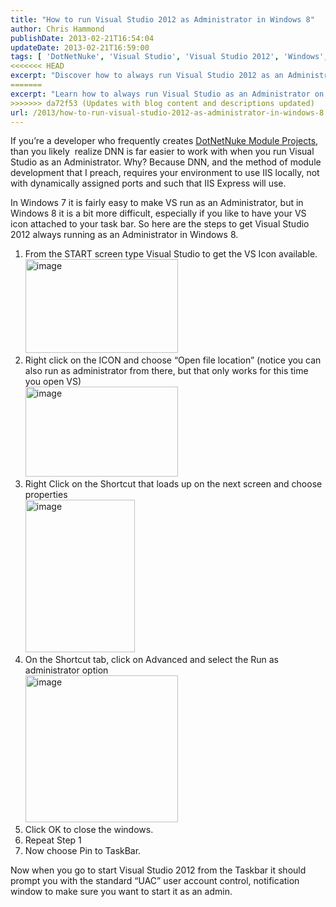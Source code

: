 ```yaml
---
title: "How to run Visual Studio 2012 as Administrator in Windows 8"
author: Chris Hammond
publishDate: 2013-02-21T16:54:04
updateDate: 2013-02-21T16:59:00
tags: [ 'DotNetNuke', 'Visual Studio', 'Visual Studio 2012', 'Windows', 'Windows 8' ]
<<<<<<< HEAD
excerpt: "Discover how to always run Visual Studio 2012 as an Administrator in Windows 8, optimizing your DotNetNuke Module Project development experience."
=======
excerpt: "Learn how to always run Visual Studio as an Administrator on Windows 8 for smooth DotNetNuke module development with IIS. Follow these steps for easy setup!"
>>>>>>> da72f53 (Updates with blog content and descriptions updated)
url: /2013/how-to-run-visual-studio-2012-as-administrator-in-windows-8  # Use the generated URL with year
---
```

<p>If you’re a developer who frequently creates <a href="https://www.christoc.com/Projects.aspx">DotNetNuke Module Projects</a>, than you likely&#160; realize DNN is far easier to work with when you run Visual Studio as an Administrator. Why? Because DNN, and the method of module development that I preach, requires your environment to use IIS locally, not with dynamically assigned ports and such that IIS Express will use. </p>  <p>In Windows 7 it is fairly easy to make VS run as an Administrator, but in Windows 8 it is a bit more difficult, especially if you like to have your VS icon attached to your task bar. So here are the steps to get Visual Studio 2012 always running as an Administrator in Windows 8.</p>  <ol>   <li>From the START screen type Visual Studio to get the VS Icon available.      <br /><a href="/assets/images/PublishThumbnails//windows-live-writer/how-to-run-visual-studio-2012-as-adminis_ddba/image_2.png" rel="lightbox[thispost]"><img style="margin: 0px; border: 0px currentcolor; padding-top: 0px; padding-right: 0px; padding-left: 0px; display: inline; background-image: none;" title="image" border="0" alt="image" src="/assets/images/PublishThumbnails//Windows-Live-Writer/How-to-run-Visual-Studio-2012-as-Adminis_DDBA/image_thumb.png" width="244" height="150" /></a></li>    <li>Right click on the ICON and choose “Open file location” (notice you can also run as administrator from there, but that only works for this time you open VS)      <br /><a href="/assets/images/PublishThumbnails//Windows-Live-Writer/How-to-run-Visual-Studio-2012-as-Adminis_DDBA/image_4.png" rel="lightbox[thispost]"><img style="margin: 0px; border: 0px currentcolor; padding-top: 0px; padding-right: 0px; padding-left: 0px; display: inline; background-image: none;" title="image" border="0" alt="image" src="/assets/images/PublishThumbnails//Windows-Live-Writer/How-to-run-Visual-Studio-2012-as-Adminis_DDBA/image_thumb_1.png" width="244" height="144" /></a></li>    <li>Right Click on the Shortcut that loads up on the next screen and choose properties      <br /><a href="/assets/images/PublishThumbnails//Windows-Live-Writer/How-to-run-Visual-Studio-2012-as-Adminis_DDBA/image_8.png" rel="lightbox[thispost]"><img style="margin: 0px; border: 0px currentcolor; padding-top: 0px; padding-right: 0px; padding-left: 0px; display: inline; background-image: none;" title="image" border="0" alt="image" src="/assets/images/PublishThumbnails//Windows-Live-Writer/How-to-run-Visual-Studio-2012-as-Adminis_DDBA/image_thumb_3.png" width="175" height="244" /></a></li>    <li>On the Shortcut tab, click on Advanced and select the Run as administrator option      <br /><a href="/assets/images/PublishThumbnails//Windows-Live-Writer/How-to-run-Visual-Studio-2012-as-Adminis_DDBA/image_12.png" rel="lightbox[thispost]"><img style="margin: 0px; border: 0px currentcolor; padding-top: 0px; padding-right: 0px; padding-left: 0px; display: inline; background-image: none;" title="image" border="0" alt="image" src="/assets/images/PublishThumbnails//Windows-Live-Writer/How-to-run-Visual-Studio-2012-as-Adminis_DDBA/image_thumb_5.png" width="244" height="235" /></a></li>    <li>Click OK to close the windows.</li>    <li>Repeat Step 1</li>    <li>Now choose Pin to TaskBar.</li> </ol>  <p>Now when you go to start Visual Studio 2012 from the Taskbar it should prompt you with the standard “UAC” user account control, notification window to make sure you want to start it as an admin.    </p>

